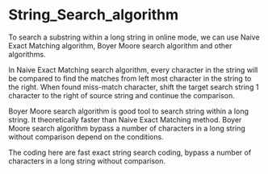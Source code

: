 # String_Search_algorithm

To search a substring within a long string in online mode, we can use Naive Exact Matching algorithm, Boyer Moore search algorithm and other algorithms.

In Naive Exact Matching search algorithm, every character in the string will be compared to find the matches from left most character in the string to the right. When found miss-match character, shift the target search string 1 character to the right of source string and continue the comparison.

Boyer Moore search algorithm is good tool to search string within a long string. It theoretically faster than Naive Exact Matching method. Boyer Moore search algorithm bypass a number of characters in a long string without comparison depend on the conditions.

The coding here are fast exact string search coding, bypass a number of characters in a long string without comparison.
